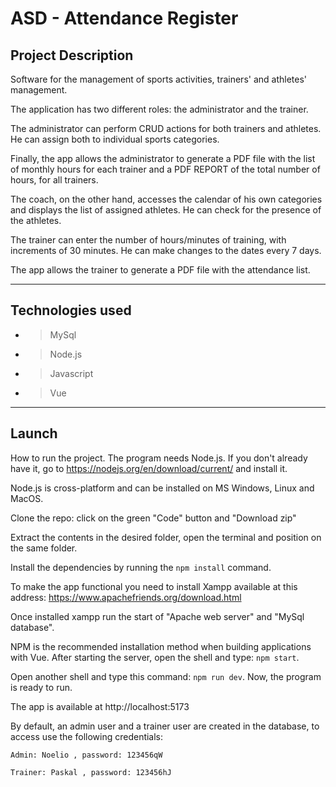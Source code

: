 # ASD - Attendance Register

## Project Description
  Software for the management of sports activities, trainers' and athletes' management.
  
  The application has two different roles: the administrator and the trainer.

  The administrator can perform CRUD actions for both trainers and athletes. He can assign both to individual sports categories.

  Finally, the app allows the administrator to generate a PDF file with the list of monthly hours for each trainer and a PDF REPORT of the total number of hours, for all   trainers.

  The coach, on the other hand, accesses the calendar of his own categories and displays the list of assigned athletes. He can check for the presence of the athletes. 

  The trainer can enter the number of hours/minutes of training, with increments of 30 minutes. He can make changes to the dates every 7 days.

   The app allows the trainer to generate a PDF file with the attendance list.

---
## Technologies used
* > MySql 
* > Node.js 
* > Javascript 
* > Vue 
---

## Launch
How to run the project.
The program needs Node.js. If you don't already have it, go to https://nodejs.org/en/download/current/ and install it. 

Node.js is cross-platform and can be installed on MS Windows, Linux and MacOS.

Clone the repo: click on the green "Code" button and "Download zip"

Extract the contents in the desired folder, open the terminal and position on the same folder.

Install the dependencies by running the `npm install` command.

To make the app functional you need to install Xampp available at this address: https://www.apachefriends.org/download.html

Once installed xampp run the start of "Apache web server" and "MySql database".

NPM is the recommended installation method when building applications with Vue. 
After starting the server, open the shell and type: `npm start`.


Open another shell and type this command: `npm run dev`.
Now, the program is ready to run. 

The app is available at http://localhost:5173

By default, an admin user and a trainer user are created in the database, to access use the following credentials:

`Admin: Noelio , password: 123456qW`

`Trainer: Paskal , password: 123456hJ`
